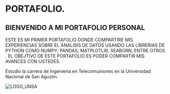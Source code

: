 # PORTAFOLIO.
## BIENVENIDO A MI PORTAFOLIO PERSONAL 


ESTE ES MI PRIMER PORTAFOLIO DONDE COMPARTIRE MIS EXPERIENCIAS SOBRE EL ANALISIS DE DATOS USANDO LAS LIBRERIAS DE PYTHON COMO NUMPY, PANDAS, MATPLOTLIB, SEABORN, ENTRE OTROS . EL OBEJTIVO DE ESTE PORTAFOLIO ES PODER COMPARTIR MIS AVANCES CON USTEDES.
 
Estudio la carrera de Ingenieria en Telecomuniones en la Universidad Nacional de San Agustin.

 ![LOGO_UNSA](https://user-images.githubusercontent.com/108014596/178021966-35f456c6-f906-4736-a467-179434b26ec5.png)
